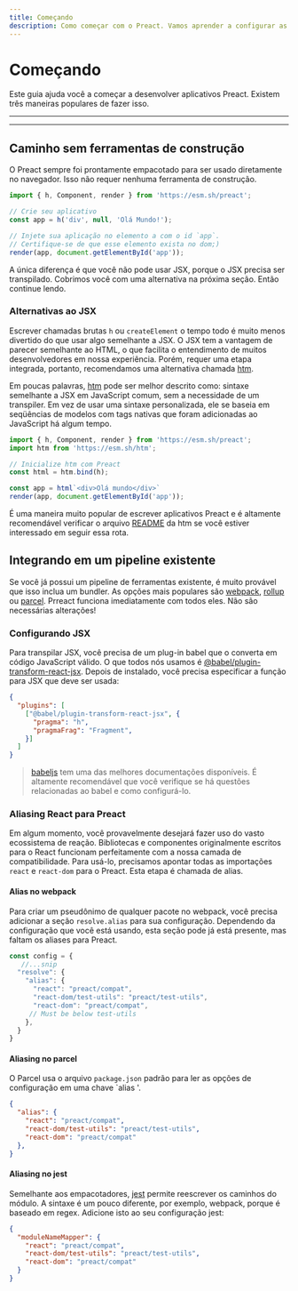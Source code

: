 ```yaml
---
title: Começando
description: Como começar com o Preact. Vamos aprender a configurar as ferramentas (se houver) e começar a escrever um aplicativo
---
```


# Começando

Este guia ajuda você a começar a desenvolver aplicativos Preact. Existem três maneiras populares de fazer isso.

---

<toc></toc>

---

## Caminho sem ferramentas de construção

O Preact sempre foi prontamente empacotado para ser usado diretamente no navegador. Isso não requer nenhuma ferramenta de construção.

```js
import { h, Component, render } from 'https://esm.sh/preact';

// Crie seu aplicativo
const app = h('div', null, 'Olá Mundo!');

// Injete sua aplicação no elemento a com o id `app`.
// Certifique-se de que esse elemento exista no dom;)
render(app, document.getElementById('app'));
```

A única diferença é que você não pode usar JSX, porque o JSX precisa ser transpilado. Cobrimos você com uma alternativa na próxima seção. Então continue lendo.

### Alternativas ao JSX

Escrever chamadas brutas `h` ou `createElement` o tempo todo é muito menos divertido do que usar algo semelhante a JSX. O JSX tem a vantagem de parecer semelhante ao HTML, o que facilita o entendimento de muitos desenvolvedores em nossa experiência. Porém, requer uma etapa integrada, portanto, recomendamos uma alternativa chamada [htm].

Em poucas palavras, [htm] pode ser melhor descrito como: sintaxe semelhante a JSX em JavaScript comum, sem a necessidade de um transpiler. Em vez de usar uma sintaxe personalizada, ele se baseia em seqüências de modelos com tags nativas que foram adicionadas ao JavaScript há algum tempo.

```js
import { h, Component, render } from 'https://esm.sh/preact';
import htm from 'https://esm.sh/htm';

// Inicialize htm com Preact
const html = htm.bind(h);

const app = html`<div>Olá mundo</div>`
render(app, document.getElementById('app'));
```

É uma maneira muito popular de escrever aplicativos Preact e é altamente recomendável verificar o arquivo [README][htm] da htm se você estiver interessado em seguir essa rota.

## Integrando em um pipeline existente

Se você já possui um pipeline de ferramentas existente, é muito provável que isso inclua um bundler. As opções mais populares são [webpack](https://webpack.js.org/), [rollup](https://rollupjs.org) ou [parcel](https://parceljs.org/). Prreact funciona imediatamente com todos eles. Não são necessárias alterações!

### Configurando JSX

Para transpilar JSX, você precisa de um plug-in babel que o converta em código JavaScript válido. O que todos nós usamos é [@babel/plugin-transform-react-jsx](https://babeljs.io/docs/en/babel-plugin-transform-react-jsx). Depois de instalado, você precisa especificar a função para JSX que deve ser usada:

```json
{
  "plugins": [
    ["@babel/plugin-transform-react-jsx", {
      "pragma": "h",
      "pragmaFrag": "Fragment",
    }]
  ]
}
```

> [babeljs](https://babeljs.io/) tem uma das melhores documentações disponíveis. É altamente recomendável que você verifique se há questões relacionadas ao babel e como configurá-lo.

### Aliasing React para Preact

Em algum momento, você provavelmente desejará fazer uso do vasto ecossistema de reação. Bibliotecas e componentes originalmente escritos para o React funcionam perfeitamente com a nossa camada de compatibilidade. Para usá-lo, precisamos apontar todas as importações `react` e `react-dom` para o Preact. Esta etapa é chamada de alias.

#### Alias no webpack

Para criar um pseudônimo de qualquer pacote no webpack, você precisa adicionar a seção `resolve.alias`
para sua configuração. Dependendo da configuração que você está usando, esta seção pode
já está presente, mas faltam os aliases para Preact.

```js
const config = {
   //...snip
  "resolve": {
    "alias": {
      "react": "preact/compat",
      "react-dom/test-utils": "preact/test-utils",
      "react-dom": "preact/compat",
     // Must be below test-utils
    },
  }
}
```

#### Aliasing no parcel

O Parcel usa o arquivo `package.json` padrão para ler as opções de configuração em
uma chave `alias '.

```json
{
  "alias": {
    "react": "preact/compat",
    "react-dom/test-utils": "preact/test-utils",
    "react-dom": "preact/compat"
  },
}
```

#### Aliasing no jest

Semelhante aos empacotadores, [jest](https://jestjs.io/) permite reescrever os caminhos do módulo. A sintaxe é um pouco
diferente, por exemplo, webpack, porque é baseado em regex. Adicione isto ao seu
configuração jest:

```json
{
  "moduleNameMapper": {
    "react": "preact/compat",
    "react-dom/test-utils": "preact/test-utils",
    "react-dom": "preact/compat"
  }
}
```

[htm]: https://github.com/developit/htm

